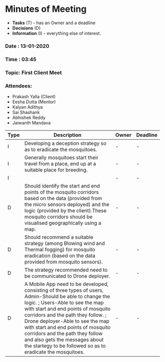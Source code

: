 # Minutes of Meeting

* **Tasks** (T) - has an Owner and a deadline
* **Decisions** (D)
* **Information** (I) - everything else of interest.
 
### Date : 13-01-2020
### Time : 03:45
### Topic: First Client Meet
### Attendees: 
* Prakash Yalla (Client)
* Eesha Dutta (Mentor)
* Kalyan Adithya
* Sai Shashank
* Abhishek Reddy
* Jaiwanth Mandava 

Type | Description | Owner | Deadline
---- | ---- | ---- | ----
I | Developing a deception strategy so as to eradicate the mosquitoes. | - | -
I | Generally mosquitoes start their travel from a place, end up at a suitable place for breeding.| - | -
I |  | - | -
D | Should identify the start and end points of the mosquito corridors based on the data (provided from the micro sensors deployed) and the logic (provided by the client).These mosquito corridors should be visualised geographically using a map. | - | -
D | Should recommend a suitable strategy (among Blowing wind and Thermal fogging) for mosquito eradication (based on the data provided from mosquito sensors). | - | -
D | The strategy recommended need to be communicated to Drone deployer. | - | -
D | A Mobile App need to be developed, consisting of three types of users, Admin-Should be able to change the logic. ; Users-Able to see the map with start and end points of mosquito corridors and the path they follow. ; Drone deployer-Able to see the map with start and end points of mosquito corridors and the path they follow and also gets the messages about the startegy to be followed so as to eradicate the mosquitoes.| - | -